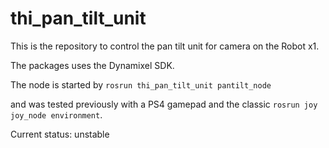 # thi_pan_tilt_unit

This is the repository to control the pan tilt unit for camera on the Robot x1. 


The packages uses the Dynamixel SDK. 





The node is started by
```rosrun thi_pan_tilt_unit pantilt_node``` 

and was tested previously with a PS4 gamepad and the classic 
```rosrun joy joy_node environment```.




Current status: unstable
